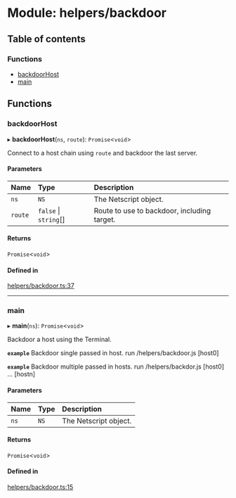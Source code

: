# Module: helpers/backdoor

## Table of contents

### Functions

- [backdoorHost](../wiki/helpers.backdoor#backdoorhost)
- [main](../wiki/helpers.backdoor#main)

## Functions

### backdoorHost

▸ **backdoorHost**(`ns`, `route`): `Promise`<`void`\>

Connect to a host chain using `route` and backdoor the last server.

#### Parameters

| Name | Type | Description |
| :------ | :------ | :------ |
| `ns` | `NS` | The Netscript object. |
| `route` | ``false`` \| `string`[] | Route to use to backdoor, including target. |

#### Returns

`Promise`<`void`\>

#### Defined in

[helpers/backdoor.ts:37](https://github.com/vladzaharia/bitburner/blob/598557b/src/helpers/backdoor.ts#L37)

___

### main

▸ **main**(`ns`): `Promise`<`void`\>

Backdoor a host using the Terminal.

**`example`** Backdoor single passed in host.
run /helpers/backdoor.js [host0]

**`example`** Backdoor multiple passed in hosts.
run /helpers/backdor.js [host0] ... [hostn]

#### Parameters

| Name | Type | Description |
| :------ | :------ | :------ |
| `ns` | `NS` | The Netscript object. |

#### Returns

`Promise`<`void`\>

#### Defined in

[helpers/backdoor.ts:15](https://github.com/vladzaharia/bitburner/blob/598557b/src/helpers/backdoor.ts#L15)
